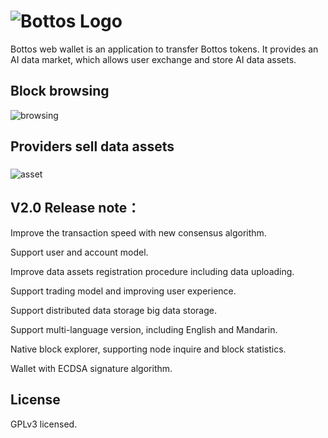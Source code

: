 # ![Bottos Logo](https://github.com/Bottos-project/wallet/blob/master/pic/logo.png)

Bottos web wallet is an application to transfer Bottos tokens. It provides an AI data market, which allows user exchange and store AI data assets.
## Block browsing

![browsing](https://github.com/Bottos-project/wallet/blob/master/pic/browsing.jpg)

## Providers sell data assets
### 

![asset](https://github.com/Bottos-project/wallet/blob/master/pic/asset.png)

## V2.0 Release note：

   Improve the transaction speed with new consensus algorithm.
   
   Support user and account model.

   Improve data assets registration procedure including data uploading.

   Support trading model and improving user experience.

   Support distributed data storage big data storage.

   Support multi-language version, including English and Mandarin.

   Native block explorer, supporting node inquire and block statistics.

   Wallet with ECDSA signature algorithm.
## License
GPLv3 licensed.
